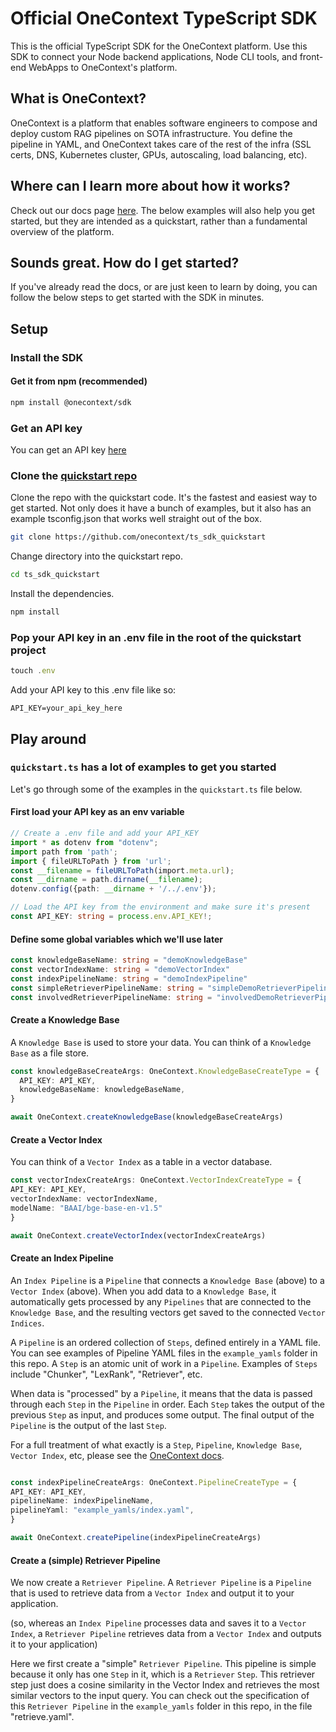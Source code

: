 # Official OneContext TypeScript SDK
This is the official TypeScript SDK for the OneContext platform. Use this SDK to connect your Node backend applications, Node CLI tools, and front-end WebApps to OneContext's platform. 

## What is OneContext?
OneContext is a platform that enables software engineers to compose and deploy custom RAG pipelines on SOTA infrastructure. You define the pipeline in YAML, and OneContext takes care of the rest of the infra (SSL certs, DNS, Kubernetes cluster, GPUs, autoscaling, load balancing, etc).

## Where can I learn more about how it works?
Check out our docs page [here](https://docs.onecontext.ai/). The below examples will also help you get started, but they are intended as a quickstart, rather than a fundamental overview of the platform.

## Sounds great. How do I get started?
If you've already read the docs, or are just keen to learn by doing, you can follow the below steps to get started with the SDK in minutes.

## Setup

### Install the SDK

#### Get it from npm (recommended)

```zsh
npm install @onecontext/sdk
```

### Get an API key
You can get an API key [here](https://onecontext.ai/settings)

### Clone the [quickstart repo](https://github.com/onecontext/ts_sdk_quickstart) 
Clone the repo with the quickstart code. It's the fastest and easiest way to get started. Not only does it have a bunch of examples, but it also has an example tsconfig.json that works well straight out of the box.
```zsh
git clone https://github.com/onecontext/ts_sdk_quickstart
```
Change directory into the quickstart repo.
```zsh
cd ts_sdk_quickstart
```
Install the dependencies.
```zsh
npm install
```

### Pop your API key in an .env file in the root of the quickstart project
```ts
touch .env
```
Add your API key to this .env file like so:
```dotenv
API_KEY=your_api_key_here
```

## Play around 

### `quickstart.ts` has a lot of examples to get you started 
Let's go through some of the examples in the `quickstart.ts` file below.

#### First load your API key as an env variable
```ts
// Create a .env file and add your API_KEY 
import * as dotenv from "dotenv";
import path from 'path';
import { fileURLToPath } from 'url';
const __filename = fileURLToPath(import.meta.url);
const __dirname = path.dirname(__filename);
dotenv.config({path: __dirname + '/../.env'});

// Load the API key from the environment and make sure it's present
const API_KEY: string = process.env.API_KEY!;
```

#### Define some global variables which we'll use later 
```ts
const knowledgeBaseName: string = "demoKnowledgeBase" 
const vectorIndexName: string = "demoVectorIndex"
const indexPipelineName: string = "demoIndexPipeline"
const simpleRetrieverPipelineName: string = "simpleDemoRetrieverPipeline"
const involvedRetrieverPipelineName: string = "involvedDemoRetrieverPipeline"
```

#### Create a Knowledge Base 

A `Knowledge Base` is used to store your data. You can think of a `Knowledge Base` as a file store. 

```ts
const knowledgeBaseCreateArgs: OneContext.KnowledgeBaseCreateType = {
  API_KEY: API_KEY,
  knowledgeBaseName: knowledgeBaseName,
}

await OneContext.createKnowledgeBase(knowledgeBaseCreateArgs)
```

#### Create a Vector Index 
You can think of a `Vector Index` as a table in a vector database. 
```ts
const vectorIndexCreateArgs: OneContext.VectorIndexCreateType = {
API_KEY: API_KEY,
vectorIndexName: vectorIndexName,
modelName: "BAAI/bge-base-en-v1.5"
}

await OneContext.createVectorIndex(vectorIndexCreateArgs)
```

#### Create an Index Pipeline

An `Index Pipeline` is a `Pipeline` that connects a `Knowledge Base` (above) to a `Vector Index` (above). When you add data to
a `Knowledge Base`, it automatically gets processed by any `Pipelines` that are connected to the `Knowledge Base`, and the resulting vectors get saved to the connected `Vector Indices`.

A `Pipeline` is an ordered collection of `Steps`, defined entirely in a YAML file. You can see examples of Pipeline YAML files in the `example_yamls` folder in this repo. A `Step` is an atomic unit of work in a `Pipeline`. Examples of `Steps` include "Chunker", "LexRank", "Retriever", etc.

When data is "processed" by a `Pipeline`, it means that the data is passed through each `Step` in the `Pipeline` in order. Each `Step` takes the output of the previous `Step` as input, and produces some output. The final output of the `Pipeline` is the output of the last `Step`.

For a full treatment of what exactly is a `Step`, `Pipeline`, `Knowledge Base`, `Vector Index`, etc, please see the [OneContext docs](https://docs.onecontext.ai/).

```ts

const indexPipelineCreateArgs: OneContext.PipelineCreateType = {
API_KEY: API_KEY,
pipelineName: indexPipelineName,
pipelineYaml: "example_yamls/index.yaml",
}

await OneContext.createPipeline(indexPipelineCreateArgs)
```

#### Create a (simple) Retriever Pipeline
We now create a `Retriever Pipeline`. A `Retriever Pipeline` is a `Pipeline` that is used to retrieve data from a `Vector Index` and output it to your application. 

(so, whereas an `Index Pipeline` processes data and saves it to a `Vector Index`, a `Retriever Pipeline` retrieves data from a `Vector Index` and outputs it to your application)

Here we first create a "simple" `Retriever Pipeline`. This pipeline is simple because it only has one `Step` in it, which is a `Retriever` `Step`. This retriever step just does a cosine similarity in the Vector Index and retrieves the most similar vectors to the input query. 
You can check out the specification of this `Retriever Pipeline` in the `example_yamls` folder in this repo, in the file "retrieve.yaml".

```ts
